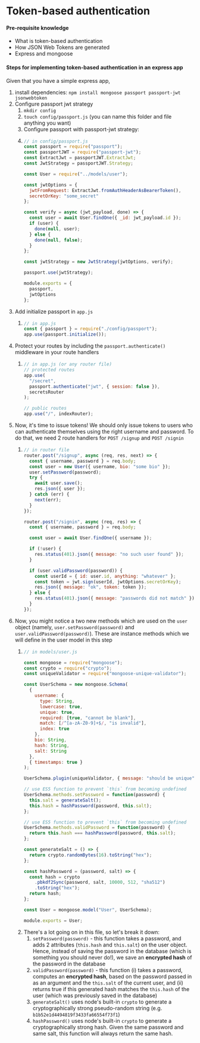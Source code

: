 # Token-based authentication

#### Pre-requisite knowledge

* What is token-based authentication
* How JSON Web Tokens are generated
* Express and mongoose

#### Steps for implementing token-based authentication in an express app

Given that you have a simple express app, 

1. install dependencies: `npm install mongoose passport passport-jwt jsonwebtoken`
2. Configure passport jwt strategy
   1. `mkdir config`
   2. `touch config/passport.js` \(you can name this folder and file anything you want\)
   3. Configure passport with passport-jwt strategy:
   4. ```javascript
      // in config/passport.js
      const passport = require("passport");
      const passportJWT = require("passport-jwt");
      const ExtractJwt = passportJWT.ExtractJwt;
      const JwtStrategy = passportJWT.Strategy;

      const User = require("../models/user");

      const jwtOptions = {
        jwtFromRequest: ExtractJwt.fromAuthHeaderAsBearerToken(),
        secretOrKey: "some_secret"
      };

      const verify = async (jwt_payload, done) => {
        const user = await User.findOne({ _id: jwt_payload.id });
        if (user) {
          done(null, user);
        } else {
          done(null, false);
        }
      };

      const jwtStrategy = new JwtStrategy(jwtOptions, verify);

      passport.use(jwtStrategy);

      module.exports = {
        passport,
        jwtOptions
      };

      ```
3. Add initialize passport in `app.js` 
   1. ```javascript
      // in app.js
      const { passport } = require("./config/passport");
      app.use(passport.initialize());
      ```
4. Protect your routes by including the `passport.authenticate()` middleware in your route handlers
   1. ```javascript
      // in app.js (or any router file)
      // protected routes
      app.use(
        "/secret",
        passport.authenticate("jwt", { session: false }),
        secretsRouter
      );

      // public routes
      app.use("/", indexRouter);
      ```
5. Now, it's time to issue tokens! We should only issue tokens to users who can authenticate themselves using the right username and password. To do that, we need 2 route handlers for `POST /signup` and `POST /signin` 
   1. ```javascript
      // in router file
      router.post("/signup", async (req, res, next) => {
        const { username, password } = req.body;
        const user = new User({ username, bio: "some bio" });
        user.setPassword(password);
        try {
          await user.save();
          res.json({ user });
        } catch (err) {
          next(err);
        }
      });

      router.post("/signin", async (req, res) => {
        const { username, password } = req.body;

        const user = await User.findOne({ username });

        if (!user) {
          res.status(401).json({ message: "no such user found" });
        }

        if (user.validPassword(password)) {
          const userId = { id: user.id, anything: "whatever" };
          const token = jwt.sign(userId, jwtOptions.secretOrKey);
          res.json({ message: "ok", token: token });
        } else {
          res.status(401).json({ message: "passwords did not match" });
        }
      });
      ```
6. Now, you might notice a two new methods which are used on the `user` object \(namely, `user.setPassword(password)` and `user.validPassword(password)`\). These are instance methods which we will define in the user model in this step
   1. ```javascript
      // in models/user.js

      const mongoose = require("mongoose");
      const crypto = require("crypto");
      const uniqueValidator = require("mongoose-unique-validator");

      const UserSchema = new mongoose.Schema(
        {
          username: {
            type: String,
            lowercase: true,
            unique: true,
            required: [true, "cannot be blank"],
            match: [/^[a-zA-Z0-9]+$/, "is invalid"],
            index: true
          },
          bio: String,
          hash: String,
          salt: String
        },
        { timestamps: true }
      );

      UserSchema.plugin(uniqueValidator, { message: "should be unique" });

      // use ES5 function to prevent `this` from becoming undefined
      UserSchema.methods.setPassword = function(password) {
        this.salt = generateSalt();
        this.hash = hashPassword(password, this.salt);
      };

      // use ES5 function to prevent `this` from becoming undefined
      UserSchema.methods.validPassword = function(password) {
        return this.hash === hashPassword(password, this.salt);
      };

      const generateSalt = () => {
        return crypto.randomBytes(16).toString("hex");
      };

      const hashPassword = (password, salt) => {
        const hash = crypto
          .pbkdf2Sync(password, salt, 10000, 512, "sha512")
          .toString("hex");
        return hash;
      };

      const User = mongoose.model("User", UserSchema);

      module.exports = User;
      ```
   2. There's a lot going on in this file, so let's break it down:
      1. `setPassword(password)` - this function takes a password, and adds 2 attributes \(`this.hash` and `this.salt`\) on the user object. Hence, instead of saving the password in the database \(which is something you should never do!\), we save an **encrypted hash** of the password in the database
      2. `validPassword(password)` - this function \(i\) takes a password, computes an **encrypted hash**, based on the password passed in as an argument and the `this.salt` of the current user, and \(ii\) returns true if this generated hash matches the `this.hash` of the user \(which was previously saved in the database\)
      3. `generateSalt()` uses node's built-in `crypto` to generate a cryptographically strong pseudo-random string \(e.g. `b1b52e1d4494819f3433fa66554f73f1`\)
      4. `hashPassword()` uses node's built-in `crypto` to generate a cryptographically strong hash. Given the same password and same salt, this function will always return the same hash.

